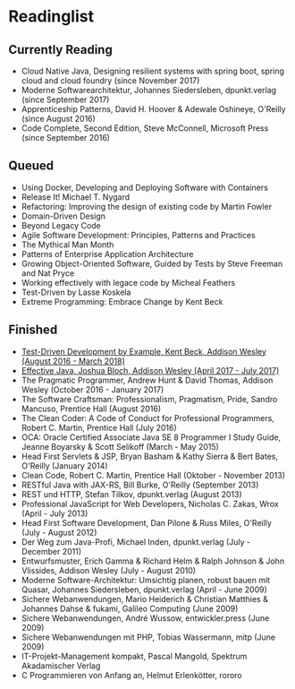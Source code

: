 Readinglist
===========

Currently Reading
-----------------
- Cloud Native Java, Designing resilient systems with spring boot, spring cloud and cloud foundry (since November 2017)
- Moderne Softwarearchitektur, Johannes Siedersleben, dpunkt.verlag (since September 2017)
- Apprenticeship Patterns, David H. Hoover & Adewale Oshineye, O'Reilly (since August 2016)
- Code Complete, Second Edition, Steve McConnell, Microsoft Press (since September 2016)

Queued
------
- Using Docker, Developing and Deploying Software with Containers
- Release It! Michael T. Nygard
- Refactoring: Improving the design of existing code by Martin Fowler
- Domain-Driven Design
- Beyond Legacy Code
- Agile Software Development: Principles, Patterns and Practices
- The Mythical Man Month
- Patterns of Enterprise Application Architecture
- Growing Object-Oriented Software, Guided by Tests by Steve Freeman and Nat Pryce
- Working effectively with legace code by Micheal Feathers
- Test-Driven by Lasse Koskela
- Extreme Programming: Embrace Change by Kent Beck

Finished
--------
- [Test-Driven Development by Example, Kent Beck, Addison Wesley (August 2016 - March 2018)](tdd-by-example)
- [Effective Java, Joshua Bloch, Addison Wesley (April 2017 - July 2017)](effective-java)
- The Pragmatic Programmer, Andrew Hunt & David Thomas, Addison Wesley (October 2016 - January 2017)
- The Software Craftsman: Professionalism, Pragmatism, Pride, Sandro Mancuso, Prentice Hall (August 2016)
- The Clean Coder: A Code of Conduct for Professional Programmers, Robert C. Martin, Prentice Hall (July 2016)
- OCA: Oracle Certified Associate Java SE 8 Programmer I Study Guide, Jeanne Boyarsky & Scott Selikoff (March - May 2015)
- Head First Servlets & JSP, Bryan Basham & Kathy Sierra & Bert Bates, O'Reilly (January 2014) 
- Clean Code, Robert C. Martin, Prentice Hall (Oktober - November 2013)
- RESTful Java with JAX-RS, Bill Burke, O'Reilly (September 2013)
- REST und HTTP, Stefan Tilkov, dpunkt.verlag (August 2013)
- Professional JavaScript for Web Developers, Nicholas C. Zakas, Wrox (April - July 2013)
- Head First Software Development, Dan Pilone & Russ Miles, O'Reilly (July - August 2012)
- Der Weg zum Java-Profi, Michael Inden, dpunkt.verlag (July - December 2011)
- Entwurfsmuster, Erich Gamma & Richard Helm & Ralph Johnson & John Vlissides, Addison Wesley (July - August 2010)
- Moderne Software-Architektur: Umsichtig planen, robust bauen mit Quasar, Johannes Siedersleben, dpunkt.verlag (April - June 2009)
- Sichere Webanwendungen, Mario Heiderich & Christian Matthies & Johannes Dahse & fukami, Galileo Computing (June 2009)
- Sichere Webanwendungen, André Wussow, entwickler.press (June 2009)
- Sichere Webanwendungen mit PHP, Tobias Wassermann, mitp (June 2009)
- IT-Projekt-Management kompakt, Pascal Mangold, Spektrum Akadamischer Verlag
- C Programmieren von Anfang an, Helmut Erlenkötter, rororo

